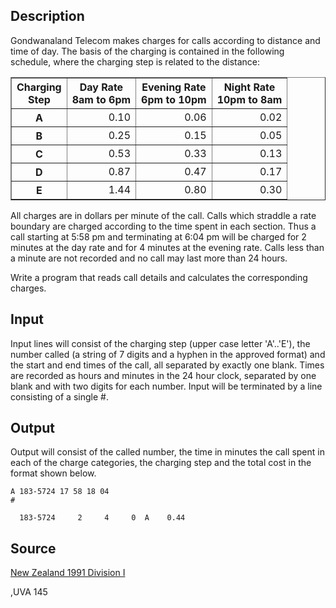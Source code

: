 <h2>Description</h2><p>Gondwanaland Telecom makes charges for calls according to distance and time of day. The basis of the charging is contained in the following schedule, where the charging step is related to the distance: 
</p><center><table border=""><tbody><tr><th>Charging<br>Step</th><th>Day Rate<br>8am to 6pm</th><th>Evening Rate<br> 6pm to 10pm</th><th>Night Rate<br>10pm to 8am</th></tr><tr><th>A</th><td align="RIGHT">0.10</td><td align="RIGHT">0.06</td><td align="RIGHT">0.02</td></tr><tr><th>B</th><td align="RIGHT">0.25</td><td align="RIGHT">0.15</td><td align="RIGHT">0.05</td></tr><tr><th>C</th><td align="RIGHT">0.53</td><td align="RIGHT">0.33</td><td align="RIGHT">0.13</td></tr><tr><th>D</th><td align="RIGHT">0.87</td><td align="RIGHT">0.47</td><td align="RIGHT">0.17 </td></tr><tr><th>E</th><td align="RIGHT">1.44</td><td align="RIGHT">0.80</td><td align="RIGHT">0.30 </td></tr></tbody></table></center><p>
</p>All charges are in dollars per minute of the call. Calls which straddle a rate boundary are charged according to the time spent in each section. Thus a call starting at 5:58 pm and terminating at 6:04 pm will be charged for 2 minutes at the day rate and for 4 minutes at the evening rate. Calls less than a minute are not recorded and no call may last more than 24 hours. 


Write a program that reads call details and calculates the corresponding charges.
<h2>Input</h2><p>Input lines will consist of the charging step (upper case letter 'A'..'E'), the number called (a string of 7 digits and a hyphen in the approved format) and the start and end times of the call, all separated by exactly one blank. Times are recorded as hours and minutes in the 24 hour clock, separated by one blank and with two digits for each number. Input will be terminated by a line consisting of a single #. </p><h2>Output</h2><p>Output will consist of the called number, the time in minutes the call spent in each of the charge categories, the charging step and the total cost in the format shown below. </p><pre><code class="language-input1">A 183-5724 17 58 18 04
#</code></pre><pre><code class="language-output1">  183-5724     2     4     0  A    0.44</code></pre><h2>Source</h2><a href="searchproblem?field=source&amp;key=New+Zealand+1991+Division+I">New Zealand 1991 Division I</a><p>,UVA 145</p>